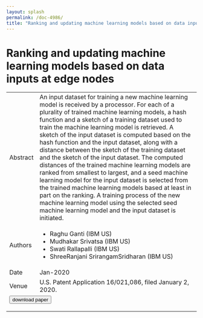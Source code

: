 ```yaml
---
layout: splash
permalink: /doc-4986/
title: "Ranking and updating machine learning models based on data inputs at edge nodes"
---
```


# Ranking and updating machine learning models based on data inputs at edge nodes

<table>
    <tbody>
    <tr>
        <td>Abstract</td>
        <td>An input dataset for training a new machine learning model is received by a processor. For each of a plurality of trained machine learning models, a hash function and a sketch of a training dataset used to train the machine learning model is retrieved. A sketch of the input dataset is computed based on the hash function and the input dataset, along with a distance between the sketch of the training dataset and the sketch of the input dataset. The computed distances of the trained machine learning models are ranked from smallest to largest, and a seed machine learning model for the input dataset is selected from the trained machine learning models based at least in part on the ranking. A training process of the new machine learning model using the selected seed machine learning model and the input dataset is initiated.</td>
    </tr>
    <tr>
        <td>Authors</td>
        <td>
            <ul>
                <li>Raghu Ganti (IBM US)</li>
                <li>Mudhakar Srivatsa (IBM US)</li>
                <li>Swati Rallapalli (IBM US)</li>
                <li>ShreeRanjani SrirangamSridharan (IBM US)</li>
            </ul>
        </td>
    </tr>
    <tr>
        <td>Date</td>
        <td>Jan-2020</td>
    </tr>
    <tr>
        <td>Venue</td>
        <td>U.S. Patent Application 16/021,086, filed January 2, 2020.</td>
    </tr>
        <tr>
            <td colspan="2">
                <form method="get" action="https://ibm.box.com/v/doc-4986-paper">
                    <button type="submit">download paper</button>
                </form>
            </td>
        </tr>
    </tbody>
</table>
